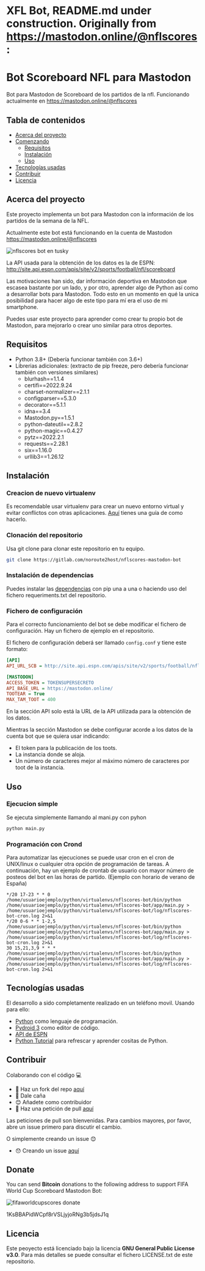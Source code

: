 # XFL Bot, README.md under construction. Originally from https://mastodon.online/@nflscores:


# Bot Scoreboard NFL para Mastodon

Bot para Mastodon de Scoreboard de los partidos de la nfl. Funcionando actualmente en https://mastodon.online/@nflscores

## Tabla de contenidos

*   [Acerca del proyecto](#acerca-del-proyecto)
*   [Comenzando](#comenzando)
    *   [Requisitos](#dependencias)
    *   [Instalación](#instalación)
    *   [Uso](#uso)
*   [Tecnologías usadas](#tecnologías-usadas)
*   [Contribuir](#contribuir)
*   [Licencia](#licencia)

## Acerca del proyecto

Este proyecto implementa un bot para Mastodon con la información de los partidos de la semana de la NFL.

Actualmente este bot está funcionando en la cuenta de Mastodon https://mastodon.online/@nflscores

![nflscores bot en tusky](imgs/nflscores_tusky.jpg)

La API usada para la obtención de los datos es la de ESPN: http://site.api.espn.com/apis/site/v2/sports/football/nfl/scoreboard

Las motivaciones han sido, dar información deportiva en Mastodon que escasea bastante por un lado, y por otro, aprender algo de Python así como a desarrollar bots para Mastodon. Todo esto en un momento en qué la unica posibilidad para hacer algo de este tipo para mí era el uso de mi smartphone.

Puedes usar este proyecto para aprender como crear tu propio bot de Mastodon, para mejorarlo o crear uno similar para otros deportes.

## Requisitos

* Python 3.8+ (Debería funcionar también con 3.6+)
* Librerias adicionales: (extracto de pip freeze, pero debería funcionar también con versiones similares)
    * blurhash==1.1.4
    * certifi==2022.9.24
    * charset-normalizer==2.1.1
    * configparser==5.3.0
    * decorator==5.1.1
    * idna==3.4
    * Mastodon.py==1.5.1
    * python-dateutil==2.8.2
    * python-magic==0.4.27
    * pytz==2022.2.1
    * requests==2.28.1
    * six==1.16.0
    * urllib3==1.26.12

## Instalación

### Creacion de nuevo virtualenv

Es recomendable usar virtualenv para crear un nuevo entorno virtual y evitar conflictos con otras aplicaciones. [Aquí](
https://noroute2host.com/python-virtualenv.html) tienes una guía de como hacerlo.

### Clonación del repositorio

Usa git clone para clonar este repositorio en tu equipo.

```bash
git clone https://gitlab.com/noroute2host/nflscores-mastodon-bot
```

### Instalación de dependencias

Puedes instalar las [dependencias](#requisitos) con pip una a una o haciendo uso del fichero requeriments.txt del repositorio.

### Fichero de configuración

Para el correcto funcionamiento del bot se debe modificar el fichero de configuración. Hay un fichero de ejemplo en el repositorio.

El fichero de configuración deberá ser llamado `config.conf` y tiene este formato:

```ini
[API]
API_URL_SCB = http://site.api.espn.com/apis/site/v2/sports/football/nfl/scoreboard

[MASTODON]
ACCESS_TOKEN = TOKENSUPERSECRETO
API_BASE_URL = https://mastodon.online/
TOOTEAR = True
MAX_TAM_TOOT = 400
```

En la sección API solo está la URL de la API utilizada para la obtención de los datos.

Mientras la sección Mastodon se debe configurar acorde a los datos de la cuenta bot que se quiera usar indicando:

* El token para la publicación de los toots.
* La instancia donde se aloja.
* Un número de caracteres mejor al máximo número de caracteres por toot de la instancia.

## Uso

### Ejecucion simple

Se ejecuta simplemente llamando al mani.py con pyhon

```bash
python main.py
```

### Programación con Crond

Para automatizar las ejecuciones se puede usar cron en el cron de UNIX/linux o cualquier otra opción de programación de tareas. A continuación, hay un ejemplo de crontab de usuario con mayor número de posteos del bot en las horas de partido. (Ejemplo con horario de verano de España)

```
*/20 17-23 * * 0        /home/usuarioejemplo/python/virtualenvs/nflscores-bot/bin/python /home/usuarioejemplo/python/virtualenvs/nflscores-bot/app/main.py > /home/usuarioejemplo/python/virtualenvs/nflscores-bot/log/nflscores-bot-cron.log 2>&1
*/20 0-6 * * 1-2,5      /home/usuarioejemplo/python/virtualenvs/nflscores-bot/bin/python /home/usuarioejemplo/python/virtualenvs/nflscores-bot/app/main.py > /home/usuarioejemplo/python/virtualenvs/nflscores-bot/log/nflscores-bot-cron.log 2>&1
30 15,21,3,9 * * *      /home/usuarioejemplo/python/virtualenvs/nflscores-bot/bin/python /home/usuarioejemplo/python/virtualenvs/nflscores-bot/app/main.py > /home/usuarioejemplo/python/virtualenvs/nflscores-bot/log/nflscores-bot-cron.log 2>&1
```

## Tecnologías usadas

El desarrollo a sido completamente realizado en un teléfono movil. Usando para ello:

* [Python](https://www.python.org/) como lenguaje de programación.
* [Pydroid 3](https://play.google.com/store/apps/details?id=ru.iiec.pydroid3) como editor de código.
* [API de ESPN](http://site.api.espn.com/apis/site/v2/sports/football/nfl/scoreboard)
* [Python Tutorial](https://play.google.com/store/apps/details?id=com.codeliber.python) para refrescar y aprender cositas de Python.

## Contribuir

Colaborando con el código 💻

- 🍴 Haz un fork del repo [aquí](https://gitlab.com/noroute2host/nflscores-mastodon-bot/-/forks/new)
- 🔨 Dale caña
- 😊 Añadete como contribuidor
- 🔧 Haz una petición de pull [aquí](https://gitlab.com/noroute2host/nflscores-mastodon-bot/-/merge_requests)

Las peticiones de pull son bienvenidas. Para cambios mayores, por favor, abre un issue primero para discutir el cambio.

O simplemente creando un issue 😊

- 😯 Creando un issue [aquí](https://gitlab.com/noroute2host/nflscores-mastodon-bot/-/issues)

## Donate

You can send **Bitcoin** donations to the following address to support FIFA World Cup Scoreboard Mastodon Bot:

![fifaworldcupscores donate](imgs/btc-donations.png)

1KsBBAPidWCpf8rVSLjyjoRNg3b5jdsJ1q

## Licencia

Este peoyecto está licenciado bajo la licencia **GNU General Public License v3.0**. Para más detalles se puede consultar el fichero LICENSE.txt de este repositorio.

